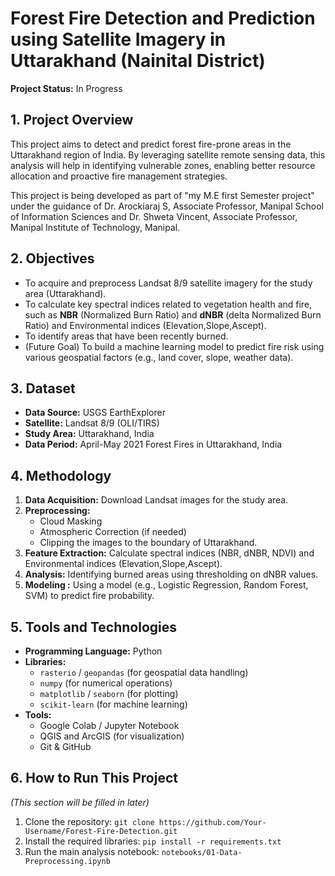 # Forest Fire Detection and Prediction using Satellite Imagery in Uttarakhand (Nainital District)

**Project Status:** In Progress 

## 1. Project Overview

This project aims to detect and predict forest fire-prone areas in the Uttarakhand region of India. By leveraging satellite remote sensing data, this analysis will help in identifying vulnerable zones, enabling better resource allocation and proactive fire management strategies.

This project is being developed as part of "my M.E first Semester project" under the guidance of Dr. Arockiaraj S, Associate Professor, Manipal School of Information Sciences and Dr. Shweta Vincent, Associate Professor, Manipal Institute of Technology, Manipal.

## 2. Objectives

* To acquire and preprocess Landsat 8/9 satellite imagery for the study area (Uttarakhand).
* To calculate key spectral indices related to vegetation health and fire, such as **NBR** (Normalized Burn Ratio) and **dNBR** (delta Normalized Burn Ratio) and Environmental indices (Elevation,Slope,Ascept).
* To identify areas that have been recently burned.
* (Future Goal) To build a machine learning model to predict fire risk using various geospatial factors (e.g., land cover, slope, weather data).

## 3. Dataset

* **Data Source:** USGS EarthExplorer
* **Satellite:** Landsat 8/9 (OLI/TIRS)
* **Study Area:** Uttarakhand, India
* **Data Period:** April-May 2021 Forest Fires in Uttarakhand, India

## 4. Methodology

1.  **Data Acquisition:** Download Landsat images for the study area.
2.  **Preprocessing:**
    * Cloud Masking
    * Atmospheric Correction (if needed)
    * Clipping the images to the boundary of Uttarakhand.
3.  **Feature Extraction:** Calculate spectral indices (NBR, dNBR, NDVI) and Environmental indices (Elevation,Slope,Ascept).
4.  **Analysis:** Identifying burned areas using thresholding on dNBR values.
5.  **Modeling :** Using a model (e.g., Logistic Regression, Random Forest, SVM) to predict fire probability.

## 5. Tools and Technologies

* **Programming Language:** Python
* **Libraries:**
    * `rasterio` / `geopandas` (for geospatial data handling)
    * `numpy` (for numerical operations)
    * `matplotlib` / `seaborn` (for plotting)
    * `scikit-learn` (for machine learning)
* **Tools:**
    * Google Colab / Jupyter Notebook
    * QGIS and ArcGIS (for visualization)
    * Git & GitHub

## 6. How to Run This Project

*(This section will be filled in later)*

1.  Clone the repository: `git clone https://github.com/Your-Username/Forest-Fire-Detection.git`
2.  Install the required libraries: `pip install -r requirements.txt`
3.  Run the main analysis notebook: `notebooks/01-Data-Preprocessing.ipynb`
